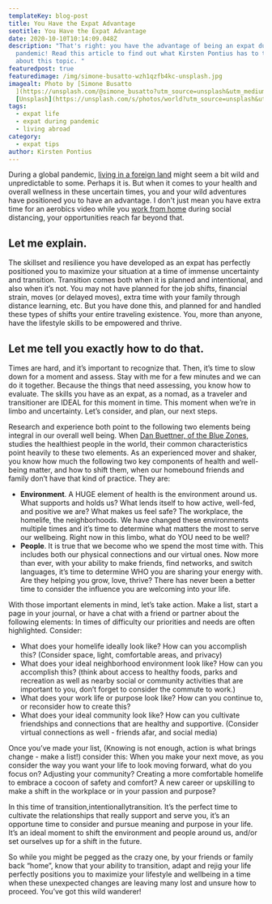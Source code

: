 ```yaml
---
templateKey: blog-post
title: You Have the Expat Advantage
seotitle: You Have the Expat Advantage
date: 2020-10-10T10:14:09.048Z
description: "That's right: you have the advantage of being an expat during this
  pandemic! Read this article to find out what Kirsten Pontius has to tell us
  about this topic. "
featuredpost: true
featuredimage: /img/simone-busatto-wzh1qzfb4kc-unsplash.jpg
imagealt: Photo by [Simone Busatto
  ](https://unsplash.com/@simone_busatto?utm_source=unsplash&utm_medium=referral&utm_content=creditCopyText)on
  [Unsplash](https://unsplash.com/s/photos/world?utm_source=unsplash&utm_medium=referral&utm_content=creditCopyText)
tags:
  - expat life
  - expat during pandemic
  - living abroad
category:
  - expat tips
author: Kirsten Pontius
---
```

During a global pandemic, [living in a foreign land](https://www.thexpatmagazine.com/blog/2018-03-28-the-top-8-countries-for-expats/) might seem a bit wild and unpredictable to some. Perhaps it is. But when it comes to your health and overall wellness in these uncertain times, you and your wild adventures have positioned you to have an advantage. I don't just mean you have extra time for an aerobics video while you [work from home](https://www.thexpatmagazine.com/blog/2020-03-23-how-to-work-from-home-and-be-productive/) during social distancing, your opportunities reach far beyond that.

## Let me explain.

The skillset and resilience you have developed as an expat has perfectly positioned you to maximize your situation at a time of immense uncertainty and transition. Transition comes both when it is planned and intentional, and also when it’s not. You may not have planned for the job shifts, financial strain, moves (or delayed moves), extra time with your family through distance learning, etc. But you have done this, and planned for and handled these types of shifts your entire traveling existence. You, more than anyone, have the lifestyle skills to be empowered and thrive.

## Let me tell you exactly how to do that.

Times are hard, and it’s important to recognize that. Then, it’s time to slow down for a moment and assess. Stay with me for a few minutes and we can do it together. Because the things that need assessing, you know how to evaluate. The skills you have as an expat, as a nomad, as a traveler and transitioner are IDEAL for this moment in time. This moment when we’re in limbo and uncertainty. Let’s consider, and plan, our next steps.

Research and experience both point to the following two elements being integral in our overall well being. When [Dan Buettner, of the Blue Zones, ](https://www.bluezones.com/dan-buettner/)studies the healthiest people in the world, their common characteristics point heavily to these two elements. As an experienced mover and shaker, you know how much the following two key components of health and well-being matter, and how to shift them, when our homebound friends and family don’t have that kind of practice. They are:

* **Environment**. A HUGE element of health is the environment around us. What supports and holds us? What lends itself to how active, well-fed, and positive we are? What makes us feel safe? The workplace, the homelife, the neighborhoods. We have changed these environments multiple times and it’s time to determine what matters the most to serve our wellbeing. Right now in this limbo, what do YOU need to be well?
* **People**. It is true that we become who we spend the most time with. This includes both our physical connections and our virtual ones. Now more than ever, with your ability to make friends, find networks, and switch languages, it’s time to determine WHO you are sharing your energy with. Are they helping you grow, love, thrive? There has never been a better time to consider the influence you are welcoming into your life.

With those important elements in mind, let’s take action. Make a list, start a page in your journal, or have a chat with a friend or partner about the following elements: In times of difficulty our priorities and needs are often highlighted. Consider:

* What does your homelife ideally look like? How can you accomplish this? (Consider space, light, comfortable areas, and privacy)
* What does your ideal neighborhood environment look like? How can you accomplish this? (think about access to healthy foods, parks and recreation as well as nearby social or community activities that are important to you, don’t forget to consider the commute to work.)
* What does your work life or purpose look like? How can you continue to, or reconsider how to create this?
* What does your ideal community look like? How can you cultivate friendships and connections that are healthy and supportive. (Consider virtual connections as well - friends afar, and social media)

Once you’ve made your list, (Knowing is not enough, action is what brings change - make a list!) consider this: When you make your next move, as you consider the way you want your life to look moving forward, what do you focus on? Adjusting your community? Creating a more comfortable homelife to embrace a cocoon of safety and comfort? A new career or upskilling to make a shift in the workplace or in your passion and purpose?

In this time of transition,intentionallytransition. It’s the perfect time to cultivate the relationships that really support and serve you, it’s an opportune time to consider and pursue meaning and purpose in your life. It’s an ideal moment to shift the environment and people around us, and/or set ourselves up for a shift in the future.

So while you might be pegged as the crazy one, by your friends or family back “home”, know that your ability to transition, adapt and rejig your life perfectly positions you to maximize your lifestyle and wellbeing in a time when these unexpected changes are leaving many lost and unsure how to proceed. You’ve got this wild wanderer!